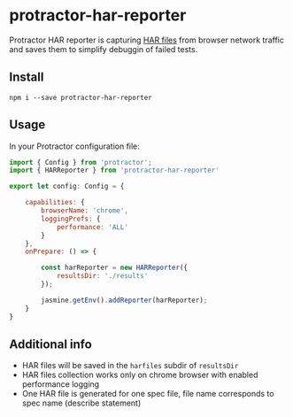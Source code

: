 # protractor-har-reporter

Protractor HAR reporter is capturing [HAR files](https://en.wikipedia.org/wiki/HAR_(file_format)) from browser network traffic and saves them to simplify debuggin of failed tests.

## Install

```
npm i --save protractor-har-reporter
```

## Usage

In your Protractor configuration file:

```js
import { Config } from 'protractor';
import { HARReporter } from 'protractor-har-reporter'

export let config: Config = {

    capabilities: {
        browserName: 'chrome',
        loggingPrefs: {
            performance: 'ALL'
        }
    },
    onPrepare: () => {

        const harReporter = new HARReporter({
            resultsDir: './results'
        });

        jasmine.getEnv().addReporter(harReporter);
    }
}
```

## Additional info

* HAR files will be saved in the `harfiles` subdir of `resultsDir`
* HAR files collection works only on chrome browser with enabled performance logging
* One HAR file is generated for one spec file, file name corresponds to spec name (describe statement)


